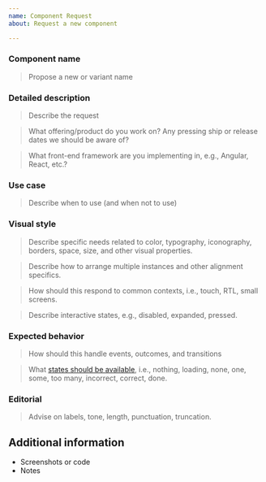 ```yaml
---
name: Component Request
about: Request a new component

---
```


<!--
Before opening:

- [Search for duplicate or closed issues](https://github.com/SAP/xsk/issues?utf8=✓&q=is%3Aissue)
- Read the [contributing guidelines](https://github.com/SAP/xsk/blob/main/CONTRIBUTING.md)

Feature requests must include:
- As much detail as possible for what we should add and why it's important
- Relevant links to prior art, screenshots, or live demos whenever possible

-->

### Component name
> Propose a new or variant name


### Detailed description
> Describe the request

> What offering/product do you work on? Any pressing ship or release dates we should be aware of?

> What front-end framework are you implementing in, e.g., Angular, React, etc.?


### Use case
> Describe when to use (and when not to use)


### Visual style
> Describe specific needs related to color, typography, iconography, borders, space, size, and other visual properties.

> Describe how to arrange multiple instances and other alignment specifics.

> How should this respond to common contexts, i.e., touch, RTL, small screens.

> Describe interactive states, e.g., disabled, expanded, pressed.


### Expected behavior
> How should this handle events, outcomes, and transitions

> What [states should be available](https://medium.com/swlh/the-nine-states-of-design-5bfe9b3d6d85), i.e., nothing, loading, none, one, some, too many, incorrect, correct, done.


### Editorial
> Advise on labels, tone, length, punctuation, truncation.


## Additional information

* Screenshots or code
* Notes
